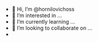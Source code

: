 - 👋 Hi, I’m @hornilovichoss
- 👀 I’m interested in ...
- 🌱 I’m currently learning ...
- 💞️ I’m looking to collaborate on ...
-

<!---
hornilovichoss/hornilovichoss is a ✨ special ✨ repository because its `README.md` (this file) appears on your GitHub profile.
You can click the Preview link to take a look at your changes.
--->
